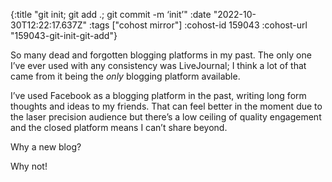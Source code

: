 {:title "git init; git add .; git commit -m ‘init’"
 :date "2022-10-30T12:22:17.637Z"
 :tags ["cohost mirror"]
 :cohost-id 159043
 :cohost-url "159043-git-init-git-add"}

So many dead and forgotten blogging platforms in my past. The only one I’ve ever used with any consistency was LiveJournal; I think a lot of that came from it being the _only_ blogging platform available.

I’ve used Facebook as a blogging platform in the past, writing long form thoughts and ideas to my friends. That can feel better in the moment due to the laser precision audience but there’s a low ceiling of quality engagement and the closed platform means I can’t share beyond.

Why a new blog?

Why not!